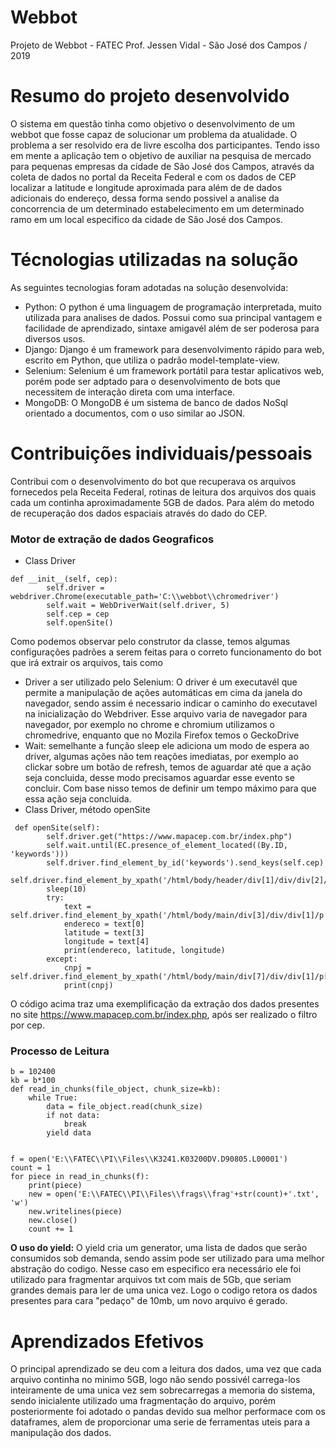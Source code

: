 # Webbot

Projeto de Webbot - FATEC Prof. Jessen Vidal - São José dos Campos / 2019

# Resumo do projeto desenvolvido
O sistema em questão tinha como objetivo o desenvolvimento de um webbot que fosse capaz de solucionar um problema da atualidade. O problema a ser resolvido era de livre escolha dos participantes.
Tendo isso em mente a aplicação tem o objetivo de auxiliar na pesquisa de mercado para pequenas empresas da cidade de São José dos Campos, através da coleta de dados no portal da Receita Federal e com os dados de CEP localizar a latitude e longitude aproximada para além de de dados adicionais do endereço, dessa forma sendo possivel a analise da concorrencia de um determinado estabelecimento em um determinado ramo em um local especifico da cidade de São José dos Campos.

# Técnologias utilizadas na solução
As seguintes tecnologias foram adotadas na solução desenvolvida:
- Python: O python é uma linguagem de programação interpretada, muito utilizada para analises de dados. Possui como sua principal vantagem e facilidade de aprendizado, sintaxe amigavél além de ser poderosa para diversos usos.
- Django: Django é um framework para desenvolvimento rápido para web, escrito em Python, que utiliza o padrão model-template-view.
- Selenium: Selenium é um framework portátil para testar aplicativos web, porém pode ser adptado para o desenvolvimento de bots que necessitem de interação direta com uma interface.
- MongoDB: O MongoDB é um sistema de banco de dados NoSql orientado a documentos, com o uso similar ao JSON.

# Contribuições individuais/pessoais
Contribui com o desenvolvimento do bot que recuperava os arquivos fornecedos pela Receita Federal, rotinas de leitura dos arquivos dos quais cada um continha aproximadamente 5GB de dados. Para além do metodo de recuperação dos dados espaciais através do dado do CEP.

### Motor de extração de dados Geograficos
- Class Driver
```
def __init__(self, cep):
        self.driver = webdriver.Chrome(executable_path='C:\\webbot\\chromedriver')
        self.wait = WebDriverWait(self.driver, 5)
        self.cep = cep
        self.openSite()
```
Como podemos observar pelo construtor da classe, temos algumas configurações padrões a serem feitas para o correto funcionamento do bot que irá extrair os arquivos, tais como
- Driver a ser utilizado pelo Selenium:  O driver é um executavél que permite a manipulação de ações automáticas em cima da janela do navegador, sendo assim é necessario indicar o caminho do executavel na inicialização do Webdriver. Esse arquivo varia de navegador para navegador, por exemplo no chrome e chromium utilizamos o chromedrive, enquanto que no Mozila Firefox temos o GeckoDrive
- Wait: semelhante a função sleep ele adiciona um modo de espera ao driver, algumas ações não tem reações imediatas, por exemplo ao clickar sobre um botão de refresh, temos de aguardar até que a ação seja concluida, desse modo precisamos aguardar esse evento se concluir. Com base nisso temos de definir um tempo máximo para que essa ação seja concluida.
- Class Driver, método openSite
```
 def openSite(self):
        self.driver.get("https://www.mapacep.com.br/index.php")
        self.wait.until(EC.presence_of_element_located((By.ID, 'keywords')))
        self.driver.find_element_by_id('keywords').send_keys(self.cep)
        self.driver.find_element_by_xpath('/html/body/header/div[1]/div/div[2]/div/form/span/button').click()
        sleep(10)
        try:
            text = self.driver.find_element_by_xpath('/html/body/main/div[3]/div/div[1]/p').text.split('\n')
            endereco = text[0]
            latitude = text[3]
            longitude = text[4]
            print(endereco, latitude, longitude)
        except:
            cnpj = self.driver.find_element_by_xpath('/html/body/main/div[7]/div/div[1]/p[1]').text
            print(cnpj)
```
O código acima traz uma exemplificação da extração dos dados presentes no site https://www.mapacep.com.br/index.php, após ser realizado o filtro por cep.
### Processo de Leitura
```
b = 102400
kb = b*100
def read_in_chunks(file_object, chunk_size=kb):
    while True:
        data = file_object.read(chunk_size)
        if not data:
            break
        yield data


f = open('E:\\FATEC\\PI\\Files\\K3241.K03200DV.D90805.L00001')
count = 1
for piece in read_in_chunks(f):
    print(piece)
    new = open('E:\\FATEC\\PI\\Files\\frags\\frag'+str(count)+'.txt', 'w')
    new.writelines(piece)
    new.close()
    count += 1
```

**O uso do yield:** O yield cria um generator, uma lista de dados que serão consumidos sob demanda, sendo assim pode ser utilizado para uma melhor abstração do codigo. Nesse caso em especifico era necessário ele foi utilizado para fragmentar arquivos txt com mais de 5Gb, que seriam grandes demais para ler de uma unica vez. Logo o codigo retora os dados presentes para cara "pedaço" de 10mb, um novo arquivo é gerado.



# Aprendizados Efetivos
O principal aprendizado se deu com a leitura dos dados, uma vez que cada arquivo continha no minimo 5GB, logo não sendo possivél carrega-los inteiramente de uma unica vez sem sobrecarregas a memoria do sistema, sendo inicialente utilizado uma fragmentação do arquivo, porém posteriormente foi adotado o pandas devido sua melhor performace com os dataframes, alem de proporcionar uma serie de ferramentas uteis para a manipulação dos dados.
